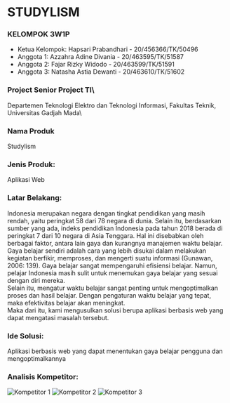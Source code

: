 # STUDYLISM

### KELOMPOK 3W1P
* Ketua Kelompok: Hapsari Prabandhari - 20/456366/TK/50496
* Anggota 1: Azzahra Adine Divania - 20/463595/TK/51587
* Anggota 2: Fajar Rizky Widodo - 20/463599/TK/51591
* Anggota 3: Natasha Astia Dewanti - 20/463610/TK/51602

### Project Senior Project TI\
Departemen Teknologi Elektro dan Teknologi Informasi, Fakultas Teknik, Universitas Gadjah Mada\

### Nama Produk
Studylism

### Jenis Produk:
Aplikasi Web

### Latar Belakang:
Indonesia merupakan negara dengan tingkat pendidikan yang masih rendah, yaitu peringkat 58 dari 78 negara di dunia. Selain itu, berdasarkan sumber yang ada, indeks pendidikan Indonesia pada tahun 2018 berada di peringkat 7 dari 10 negara di Asia Tenggara. Hal ini disebabkan oleh berbagai faktor, antara lain gaya dan kurangnya  manajemen waktu belajar. Gaya belajar sendiri adalah cara yang lebih disukai dalam melakukan kegiatan berfikir, memproses, dan mengerti suatu informasi (Gunawan, 2006: 139). Gaya belajar sangat mempengaruhi efisiensi belajar. Namun, pelajar Indonesia masih sulit untuk menemukan gaya belajar yang sesuai dengan diri mereka.\
Selain itu, mengatur waktu belajar sangat penting untuk mengoptimalkan proses dan hasil belajar. Dengan pengaturan waktu belajar yang tepat, maka efektivitas belajar akan meningkat.\
Maka dari itu, kami mengusulkan solusi berupa aplikasi berbasis web yang dapat mengatasi masalah tersebut.

### Ide Solusi:
Aplikasi berbasis web yang dapat menentukan gaya belajar pengguna dan mengoptimalkannya

### Analisis Kompetitor:
![Kompetitor 1](https://github.com/Hapsarip/studylism/tree/main/img/kompetitor-1.png?raw=true)
![Kompetitor 2](https://github.com/Hapsarip/studylism/tree/main/img/kompetitor-2.png?raw=true)
![Kompetitor 3](https://github.com/Hapsarip/studylism/tree/main/img/kompetitor-3.png?raw=true)
